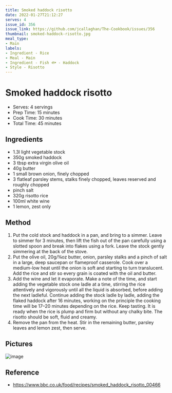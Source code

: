 ```yaml
---
title: Smoked haddock risotto
date: 2022-01-27T21:12:27
serves: 4
issue_id: 356
issue_link: https://github.com/jcallaghan/The-Cookbook/issues/356
thumbnail: smoked-haddock-risotto.jpg
meal_type:
- Main
labels:
- Ingredient - Rice
- Meal - Main
- Ingredient - Fish 🐟 - Haddock
- Style - Risotto
---
```


# Smoked haddock risotto

- Serves: 4 servings
- Prep Time: 15 minutes
- Cook Time: 30 minutes
- Total Time: 45 minutes

## Ingredients

- 1.3l light vegetable stock
- 350g smoked haddock
- 3 tbsp extra virgin olive oil
- 40g butter
- 1 small brown onion, finely chopped
- 3 flatleaf parsley stems, stalks finely chopped, leaves reserved and roughly chopped
- pinch salt
- 320g risotto rice
- 100ml white wine
- 1 lemon, zest only

## Method

1. Put the cold stock and haddock in a pan, and bring to a simmer. Leave to simmer for 3 minutes, then lift the fish out of the pan carefully using a slotted spoon and break into flakes using a fork. Leave the stock gently simmering at the back of the stove.
2. Put the olive oil, 20g/¾oz butter, onion, parsley stalks and a pinch of salt in a large, deep saucepan or flameproof casserole. Cook over a medium-low heat until the onion is soft and starting to turn translucent. Add the rice and stir so every grain is coated with the oil and butter.
3. Add the wine and let it evaporate. Make a note of the time, and start adding the vegetable stock one ladle at a time, stirring the rice attentively and vigorously until all the liquid is absorbed, before adding the next ladleful. Continue adding the stock ladle by ladle, adding the flaked haddock after 16 minutes, working on the principle the cooking time will be 17–20 minutes depending on the rice. Keep tasting. It is ready when the rice is plump and firm but without any chalky bite. The risotto should be soft, fluid and creamy.
4. Remove the pan from the heat. Stir in the remaining butter, parsley leaves and lemon zest, then serve.

## Pictures 

![image](https://user-images.githubusercontent.com/7449908/151444626-459d83d9-8dc8-4dec-800a-e73adcb17fa6.png)

## Reference

- https://www.bbc.co.uk/food/recipes/smoked_haddock_risotto_00466

